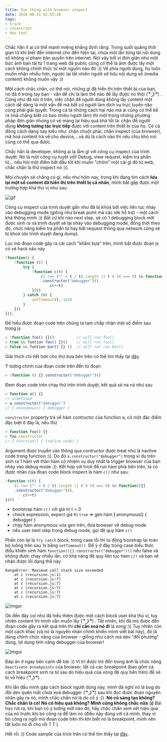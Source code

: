 ```yaml
---
title: Fun thing with browser inspect
date: 2018-08-31 02:55:20
tags:
- trick
- javascript
- dev tool
---
```


Chắc hẳn ít ai có thể mạnh miệng khẳng định rằng: Trong suốt quãng thời gian từ khi biết đến internet cho đến hiện tại, chưa một lần từng tải nội dung số không vi phạm bản quyền trên internet. Nói vậy bởi vì đơn giản như một bức ảnh bạn tải từ 1 trang web đã public cũng có thể là ảnh được lấy một cách không chính thức từ một nguồn nào đó :)) Về phía người dùng, họ luôn muốn nhận nhiều hơn, ngược lại tất nhiên người sở hữu nội dung số (media content) không muốn vậy :))

<!-- more -->

Một cách chắc chắn, có thể nói, những gì đã hiển thị trên thiết bị của bạn, nó đã ở trong tay bạn - vấn đề chỉ là làm thế nào để lấy được nó thôi ( ͡° ͜ʖ ͡°) . Cũng như đã nói ở trên, việc chặn để người dùng không lấy content một cách dễ dàng là một vấn đề mà bất cứ người làm dịch vụ trực tuyến nào cũng phải giải quyết. Trong cả tá những cách hại não mà ai cũng có thể kể ra (mà chẳng biết có bao nhiêu người làm) thì một trong những phương pháp đơn giản nhưng có vẻ mang lại hiệu quả khá tốt là: chặn để người dùng __không tương tác trực tiếp__ được với content trên thiết bị của họ. Có cả đống cách dạng này kiểu như: chặn chuột phải, chặn inspect (của browser), mã hoá content trả về cho device,...và dù là cách nào thì nếu chịu khó mò cũng có thể qua được.

Chắc hẳn là developer, không ai lạ lẫm gì với công cụ inspect của trình duyệt. Nó là một công cụ tuyệt vời! Debug, view request, kiểm tra phần tử,...nếu hỏi một điểm bắt đầu tốt khi muốn "chôm" một cái gì đó từ web, chắc chắn là thử inspect nó :)).

Mọi chuyện sẽ chẳng có gì, nếu như hôm nay, trong khi đang tìm cách __lưu lại một số content đã hiển thị trên thiết bị cá nhân__, mình bắt gặp được một trường hợp khá thú vị như sau:

![gif](https://thumbs.gfycat.com/DistantKindlyCub-size_restricted.gif)

Công cụ inspect của trình duyệt gần như đã bị khoá bởi việc liên tục nhảy vào debugging mode (giống như break point mà các ide hỗ trợ) - một cách khá thông minh :)) Bất cứ khi nào next step, sẽ có 1 debugging block mới được sinh ra và trình duyệt sẽ lại nhảy vào debugging mode, đồng thời theo đó, chức năng kiểm tra phần tử hay bắt request thông qua network cũng sẽ bị khoá (do trình duyệt đang dump).

Lục mò đoạn code gây ra cái cách "khắm bựa" trên, mình bắt được đoạn js có vẻ hack não này

```javascript
!function() {
    !function t() {
        try {
            !function c(t) {
                (1 !== ("" + t / t).length || t % 20 === 0) && function(){}
                .constructor("debugger")(),
                    c(++t)
            }(0)
        } catch (n) {
            setTimeout(t, 1e3)
        }
    }()
}();
```

Để hiểu được đoạn code trên chúng ta tạm chấp nhận một số điểm sau trong js

```javascript
> !function foo() {}()          // will run foo()
> true && funtion foo() {}()    // will run foo()
> false && funtion bar() {} ()  // will not run bar()
```

Giải thích chi tiết hơn cho thứ bựa bên trên có thể tìm thấy tại [đây](https://stackoverflow.com/questions/3755606/what-does-the-exclamation-mark-do-before-the-function). 

Ý tưởng chính của đoạn code trên đến từ đoạn

```javascript
> !function () {}.constructor("debugger")()
```

Đem đoạn code trên chạy thử trên trình duyệt, kết quả sẽ na ná như sau

```javascript
> function a() {}
// undefined
> a.constructor("debugger")
// ƒ anonymous() { debugger }
```

`constructor` property trả về hàm contructor của function a, có một đặc điểm đặc biệt ở đây là, nếu thử 

```javascript
> function foo() {}
> foo.constructor
// ƒ Function() { [native code] }
```

Argument được truyền vào thông qua contructor được treat như là navtive code trong function :)). Do đó `a.constructor("debugger")` trong ví dụ trên sinh ra 1 hàm với thân hàm có nhiệm vụ duy nhất là trigger browser của bạn nhảy vào debug mode :)). Kết hợp với trick để run hàm phía bên trên, ta có được nhân của đoạn code block inspect là hàm `c()` như sau.

```javascript
!function c(t) {
    (1 !== ("" + t / t).length || t % 20 === 0) && function(){}
    .constructor("debugger")(),
        c(++t)
}(0)
```

- bootstrap hàm `c()` với giá trị t = 0
- check expression, expect giá trị `true` => gen hàm ƒ anonymous() { debugger }
- chạy hàm anonymous vừa gen trên, đưa browser về debug mode
- nếu user next step trong debug mode, gọi đệ quy hàm `c()`

Phần còn lại là `try catch` block, trong case lỗi thì tự động boostrap lại toàn bộ luồng trên sau 1s bằng `setTimeout()`. Để ý ở đây trong case biểu thức điều khiển sinh hàm `function(){}.constructor("debugger")()` nếu false và không được chạy nhiều lần, có khả năng đệ quy liên tục hàm `c()` và bạn sẽ nhận được lỗi dạng thế này

```
RangeError: Maximum call stack size exceeded
    at c (recursion.js:1)
    at c (recursion.js:7)
    at c (recursion.js:7)
    at c (recursion.js:7)
    at c (recursion.js:7)
    at c (recursion.js:7)
```

![imgur](https://i.imgur.com/Yixr3jv.gif)

Ok đến đây coi như đã hiểu thêm được một cách block user khá thú vị, tuy nhiên content thì mình vẫn muốn lấy ( ͡° ͜ʖ ͡°) . Tất nhiên, khi đã mò được đến đoạn code gây ra kết quả trên thì __chỉ cần xoá nó đi__ là xong :)) Tuy nhiên còn một cách khác (và nó là nguyên nhân chính khiến mình viết bài này), đó là dùng chính chức năng của browser - giống như cách mà dev "đối phương" dùng, lợi dụng tính năng debugger của browser!

![Imgur](https://i.imgur.com/vylppVW.png)

Đáp án ở ngay bên cạnh đề bài :)) Vị trí được trỏ đến trong ảnh là chức năng `Deactivate breakpoints` của browser, tất cả các breakpoint (bao gồm cả cách breakpoint sinh ra từ sau do hiệu quả của vòng đệ quy bên trên) đề sẽ bị vô hiệu ( ͡° ͜ʖ ͡°) .

Khi lần đầu mình gặp cách block người dùng này, mình đã nghĩ nó là bug do đội dev quên mất chưa xoá debugger ( ͡° ͜ʖ ͡°) sau khi đọc được đoạn nguyên nhân gây ra nó, mình chắc chắn nó là do cố ý :)). __Nó có sáng tạo không? Chắc chắn là có! Nó có hiệu quả không? Mình cũng không chắc nữa :))__ Bài học rút ra, khi bạn có ý tưởng mới nào đó, hãy chắc chắn xem xét hiệu quả của nó trước khi bỏ công ra để làm nó (điều này đúng với cả mình, thay vì bỏ công ra ngồi mò đoạn code trên thì khi biết nó là breakpoint, mình nên tắt luôn nó đi cho rồi T.T ).

Hết rồi :)) Code sample của trick trên có thể tìm thấy tại [đây](https://github.com/khanhtc1202/tricks/tree/master/block).